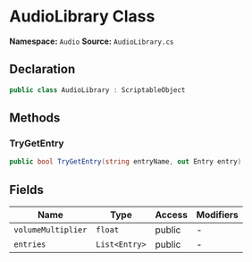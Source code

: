 # AudioLibrary Class

**Namespace:** `Audio`
**Source:** `AudioLibrary.cs`

## Declaration

```csharp
public class AudioLibrary : ScriptableObject
```

## Methods

### TryGetEntry

```csharp
public bool TryGetEntry(string entryName, out Entry entry)
```

## Fields

| Name | Type | Access | Modifiers |
|------|------|--------|-----------|
| `volumeMultiplier` | `float` | public | - |
| `entries` | `List<Entry>` | public | - |

